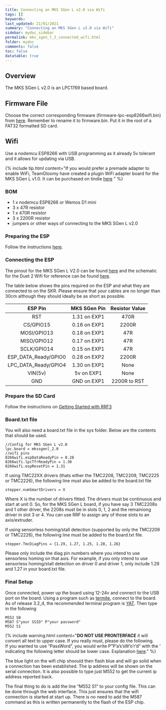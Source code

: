 ```yaml
---
title: Connecting an MKS SGen L v2.0 via Wifi
tags: []
keywords: 
last_updated: 21/01/2021
summary: "Connecting an MKS SGen L v2.0 via Wifi"
sidebar: mydoc_sidebar
permalink: mks_sgen_l_2_connected_wifi.html
folder: mydoc
comments: false
toc: false
datatable: true
---
```


## Overview

The MKS SGen L v2.0 is an LPC1769 based board.

## Firmware File

Choose the correct corresponding firmware (firmware-lpc-esp8266wifi.bin) from [here](https://github.com/gloomyandy/RepRapFirmware/releases). Remember to rename it to firmware.bin.  Put it in the root of a FAT32 formatted SD card.   

## Wifi

Use a nodemcu ESP8266 with USB programming as it already 5v tolerant and it allows for updating via USB. 

{% include tip.html content="If you would prefer a premade adapter to enable WiFi, TeamGloomy have created a plugin WiFi adapter board for the MKS SGen L v1.0. It can be purchased on tindie [here](https://www.tindie.com/products/pcr/reprapfirmware-wifi-adapterboard-for-mks-sgen-l/) " %}

### BOM

* 1 x nodemcu ESP8266 or Wemos D1 mini
* 3 x 47R resistor
* 1 x 470R resistor
* 3 x 2200R resistor
* jumpers or other ways of connecting to the MKS SGen L v2.0

### Preparing the ESP

Follow the instructions [here](mydoc_lpc_esp.html).

### Connecting the ESP

The pinout for the MKS SGen L V2.0 can be found [here](https://github.com/makerbase-mks/MKS-SGEN_L-V2/blob/master/Hardware/MKS%20SGEN_L%20V2.0_002/MKS%20SGEN_L%20V2.0_002%20PIN.pdf) and the schematic for the Duet 2 Wifi for reference can be found [here](https://github.com/T3P3/Duet/blob/master/Duet2/Duet2v1.04/DuetWifiv1.04a_Schematic.pdf). 

The table below shows the pins required on the ESP and what they are connected to on the SKR. Please ensure that your cables are no longer than 30cm although they should ideally be as short as possible.  

<div class="datatable-begin"></div>

| ESP Pin       | MKS SGen Pin       | Resistor Value  |
| :-------------: |:-------------:| :---------------:|
| RST           | 1.31 on EXP1         | 470R            |
| CS/GPIO15     | 0.16 on EXP1         | 2200R           |
| MOSI/GPIO13   | 0.18 on EXP1         | 47R             |
| MISO/GPIO12   | 0.17 on EXP1         | 47R             |
| SCLK/GPIO14  | 0.15 on EXP1         | 47R             |
| ESP_DATA_Ready/GPIO0   | 0.28 on EXP2         | 2200R             |
| LPC_DATA_Ready/GPIO4   | 1.30 on EXP1         | None            |
| VIN(5v)   | 5v on EXP1          | None             |
| GND   | GND on EXP1          | 2200R to RST             |

<div class="datatable-end"></div>

### Prepare the SD Card

Follow the instructions on [Getting Started with RRF3](https://github.com/gloomyandy/RepRapFirmware/wiki/Getting-Started---RRF3)

### Board.txt file

You will also need a board.txt file in the sys folder. Below are the contents that should be used. 

```
//Config for MKS SGen L v2.0
lpc.board = mkssgenl_2.0
//wifi pins
8266wifi.espDataReadyPin = 0.28
8266wifi.lpcTfrReadyPin = 1.30
8266wifi.espResetPin = 1.31
```

If using TMC22XX drivers (thats either the TMC2208, TMC2209, TMC2225 or TMC2226), the following line must also be added to the board.txt file
```
stepper.numSmartDrivers = X
```
Where X is the number of drivers fitted. The drivers must be continuous and start at unit 0. So, for the MKS SGen L board, if you have say 3 TMC2208s and 1 other driver, the 2208s must be in slots 0, 1, 2 and the remainiong driver in slot 3 or 4. You can use RRF to assign any of those slots to an axis/extruder.  

If using sensorless homing/stall detection (supported by only the TMC2209 or TMC2226), the following line must be added to the board.txt file.
```
stepper.TmcDiagPins = {1.29, 1.27, 1.25, 1.28, 1.26}
```
Please only include the diag pin numbers where you intend to use sensorless homing on that axis. For example, if you only intend to use sensorless homing/stall detection on driver 0 and driver 1, only include 1.29 and 1.27 in your board.txt file.  

### Final Setup

Once connected, power up the board using 12-24v and connect to the USB port on the board. Using a program such as [termite](https://www.compuphase.com/software_termite.htm), connect to the board. As of release 3.2_4, the recommended terminal program is [YAT](https://sourceforge.net/projects/y-a-terminal/). Then type in the following

```
M552 S0
M587 S"your SSID" P"your password"
M552 S1
```

{% include warning.html content="**DO NOT USE PRONTERFACE** it will convert all text to upper case. If you really must, please do the following. <br/>  If you wanted to use “PassWord”, you would write P”P’a’s’sW’o’r’d” with the ‘ indicating the following letter should be lower case. Explanation [here](https://duet3d.dozuki.com/Wiki/Gcode#Section_M587_Add_WiFi_host_network_to_remembered_list_or_list_remembered_networks)." %}

The blue light on the wifi chip shoould then flash blue and will go solid when a connection has been established. The ip address will be shown on the serial connection. It is also possible to type just M552 to get the current ip address reported back.

The final thing to do is add the line “M552 S1” to your config file. This can be done through the web interface. This just ensures that the wifi connection is started at start up. There is no need to add the M587 command as this is written permanently to the flash of the ESP chip.